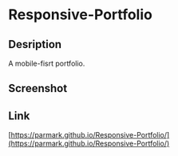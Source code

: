 # Responsive-Portfolio

## Desription
A mobile-fisrt portfolio.

## Screenshot

## Link
[https://parmark.github.io/Responsive-Portfolio/](https://parmark.github.io/Responsive-Portfolio/)
